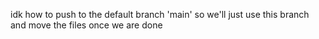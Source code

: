 idk how to push to the default branch 'main' so we'll just use this branch and move the files once we are done
